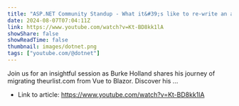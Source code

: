 ```yaml
---
title: "ASP.NET Community Standup - What it&#39;s like to re-write an app in Blazor"
date: 2024-08-07T07:04:11Z
link: https://www.youtube.com/watch?v=Kt-BD8kk1lA
showShare: false
showReadTime: false
thumbnail: images/dotnet.png
tags: ["youtube.com/@dotnet"]
---
```

Join us for an insightful session as Burke Holland shares his journey of migrating theurlist.com from Vue to Blazor. Discover his ...

- Link to article: https://www.youtube.com/watch?v=Kt-BD8kk1lA